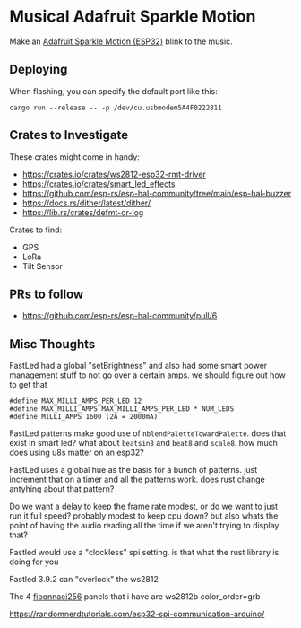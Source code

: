 # Musical Adafruit Sparkle Motion

Make an [Adafruit Sparkle Motion (ESP32)](https://learn.adafruit.com/adafruit-sparkle-motion/overview) blink to the music.

## Deploying

When flashing, you can specify the default port like this:

    cargo run --release -- -p /dev/cu.usbmodem5A4F0222811

## Crates to Investigate

These crates might come in handy:

- https://crates.io/crates/ws2812-esp32-rmt-driver
- https://crates.io/crates/smart_led_effects
- https://github.com/esp-rs/esp-hal-community/tree/main/esp-hal-buzzer
- https://docs.rs/dither/latest/dither/
- https://lib.rs/crates/defmt-or-log

Crates to find:

- GPS
- LoRa
- Tilt Sensor

## PRs to follow

- https://github.com/esp-rs/esp-hal-community/pull/6

## Misc Thoughts

FastLed had a global "setBrightness" and also had some smart power management stuff to not go over a certain amps. we should figure out how to get that

    #define MAX_MILLI_AMPS_PER_LED 12
    #define MAX_MILLI_AMPS MAX_MILLI_AMPS_PER_LED * NUM_LEDS
    #define MILLI_AMPS 1600 (2A = 2000mA)

FastLed patterns make good use of `nblendPaletteTowardPalette`. does that exist in smart led? what about `beatsin8` and `beat8` and `scale8`. how much does using u8s matter on an esp32?

FastLed uses a global hue as the basis for a bunch of patterns. just increment that on a timer and all the patterns work. does rust change antyhing about that pattern?

Do we want a delay to keep the frame rate modest, or do we want to just run it full speed? probably modest to keep cpu down? but also whats the point of having the audio reading all the time if we aren't trying to display that?

Fastled would use a "clockless" spi setting. is that what the rust library is doing for you

Fastled 3.9.2 can "overlock" the ws2812

The 4 [fibonnaci256](https://www.evilgeniuslabs.org/fibonacci256) panels that i have are ws2812b color_order=grb

<https://randomnerdtutorials.com/esp32-spi-communication-arduino/>
